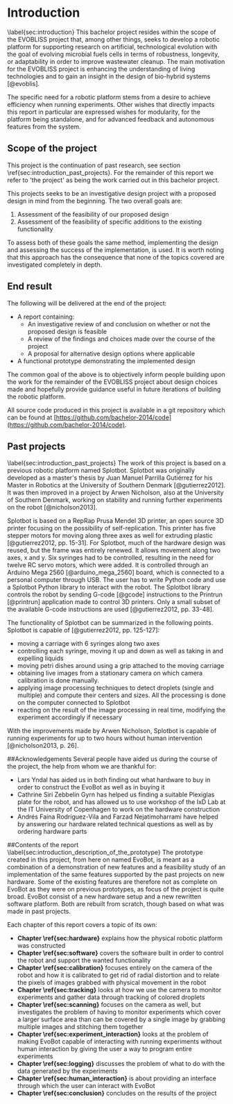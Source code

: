 # Introduction
\label{sec:introduction}
This bachelor project resides within the scope of the EVOBLISS project that,
among other things, seeks to develop a robotic platform for supporting research
on artificial, technological evolution with the goal of evolving microbial fuels
cells in terms of robustness, longevity, or adaptability in order to improve
wastewater cleanup. The main motivation for the EVOBLISS project is enhancing
the understanding of living technologies and to gain an insight in the design of
bio-hybrid systems [@evoblis].

The specific need for a robotic platform stems from a desire to
achieve efficiency when running experiments. Other wishes that
directly impacts this report in particular are expressed wishes for
modularity, for the platform being standalone, and for advanced feedback
and autonomous features from the system.

## Scope of the project
This project is the continuation of past research, see section
\ref{sec:introduction_past_projects}. For the remainder of this report we
refer to 'the project' as being the work carried out in this bachelor
project.

This projects seeks to be an investigative design project with a proposed
design in mind from the beginning. The two overall goals are:

1. Assessment of the feasibility of our proposed design
2. Assessment of the feasibility of specific additions to the existing functionality

To assess both of these goals the same method, implementing the design
and assessing the success of the implementation, is used. It is worth
noting that this approach has the consequence that none of the topics
covered are investigated completely in depth.

## End result
The following will be delivered at the end of the project:

- A report containing:
	- An investigative review of and conclusion on whether or not the
	proposed design is feasible
	- A review of the findings and choices made over the course of
	the project
	- A proposal for alternative design options where applicable
- A functional prototype demonstrating the implemented design

The common goal of the above is to objectively inform people building upon the
work for the remainder of the EVOBLISS project about design choices made and
hopefully provide guidance useful in future iterations of building the robotic
platform.

All source code produced in this project is available in a git
repository which can be found at
[https://github.com/bachelor-2014/code](https://github.com/bachelor-2014/code).

## Past projects
\label{sec:introduction_past_projects}
The work of this project is based on a previous robotic platform named Splotbot.
Splotbot was originally developed as a master's thesis by Juan Manuel Parrilla
Gutiérrez for his Master in Robotics at the University of Southern Denmark
[@gutierrez2012]. It was then improved in a project by Arwen Nicholson, also at
the University of Southern Denmark, working on stability and running further
experiments on the robot [@nicholson2013].

Splotbot is based on a RepRap Prusa Mendel 3D printer, an open source 3D
printer focusing on the possibility of self-replication. This printer has five
stepper motors for moving along three axes as well for extruding plastic
[@gutierrez2012, pp. 15-31]. For Splotbot, much of the hardware design was
reused, but the frame was entirely renewed. It allows movement along two axes, x
and y. Six syringes had to be controlled, resulting in the need for twelve RC
servo motors, which were added. It is controlled through an Arduino Mega 2560
[@arduino_mega_2560] board, which is connected to a personal computer through
USB. The user has to write Python code and use a Splotbot Python library to
interact with the robot. The Splotbot library controls the robot by sending
G-code [@gcode] instructions to the Printrun [@printrun] application made to
control 3D printers. Only a small subset of the available G-code instructions
are used [@gutierrez2012, pp. 33-48].

The functionality of Splotbot can be summarized in the following points.
Splotbot is capable of [@gutierrez2012, pp. 125-127]:

- moving a carriage with 6 syringes along two axes
- controlling each syringe, moving it up and down as well as taking in and
  expelling liquids
- moving petri dishes around using a grip attached to the moving carriage
- obtaining live images from a stationary camera on which camera calibration is
  done manually.
- applying image processing techniques to detect droplets (single and multiple)
  and compute their centers and sizes. All the processing is done on the
  computer connected to Splotbot 
- reacting on the result of the image processing in real time, modifying the
  experiment accordingly if necessary

With the improvements made by Arwen Nicholson, Splotbot is capable of running
experiments for up to two hours without human intervention [@nicholson2013, p.
26].

##Acknowledgements
Several people have aided us during the course of the project, the help from
whom we are thankful for:

- Lars Yndal has aided us in both finding out what hardware to buy in order to
    construct the EvoBot as well as in buying it
- Cathrine Siri Zebbelin Gyrn has helped us finding a suitable Plexiglas plate
    for the robot, and has allowed us to use workshop of the IxD Lab at the IT
    University of Copenhagen to work on the hardware construction
- Andrés Faína Rodríguez-Vila and Farzad Nejatimoharrami have helped by answering
    our hardware related technical questions as well as by ordering hardware parts

##Contents of the report
\label{sec:introduction_description_of_the_prototype}
The prototype created in this project, from here on named EvoBot, is meant as a
combination of a demonstration of new features and a feasibility study of an
implementation of the same features supported by the past projects on new
hardware. Some of the existing features are therefore not as complete on EvoBot
as they were on previous prototypes, as focus of the project is quite broad.
EvoBot consist of a new hardware setup and a new rewritten software platform.
Both are rebuilt from scratch, though based on what was made in past projects.

Each chapter of this report covers a topic of its own:

- **Chapter \ref{sec:hardware}** explains how the physical robotic platform was
    constructed
- **Chapter \ref{sec:software}** covers the software built in order to control
    the robot and support the wanted functionality
- **Chapter \ref{sec:calibration}** focuses entirely on the camera of the robot
    and how it is calibrated to get rid of radial distortion and to relate the
    pixels of images grabbed with physical movement in the robot
- **Chapter \ref{sec:tracking}** looks at how we use the camera to monitor
    experiments and gather data through tracking of colored droplets
- **Chapter \ref{sec:scanning}** focuses on the camera as well, but investigates 
    the problem of having to monitor experiments which cover a larger surface
    area than can be covered by a single image by grabbing multiple images and
    stitching them together
- **Chapter \ref{sec:experiment_interaction}** looks at the problem of making
    EvoBot capable of interacting with running experiments without human
    interaction by giving the user a way to program entire experiments
- **Chapter \ref{sec:logging}** discusses the problem of what to do with the
    data generated by the experiments
- **Chapter \ref{sec:human_interaction}** is about providing an interface
    through which the user can interact with EvoBot
- **Chapter \ref{sec:conclusion}** concludes on the results of the project
